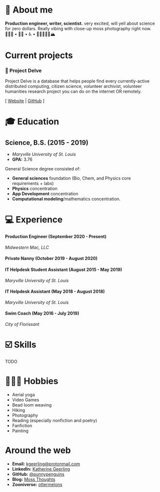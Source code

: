 # 💁 About me

**Production engineer, writer, scientist.** very excited, will yell about science for zero dollars. Really vibing with close-up moss photography right now.
👩🏻‍🔬 • 🏳️‍🌈 • ♿️ • 🥾✌🏻🤙🏻🏔

# Current projects
### 🧬 Project Delve

Project Delve is a database that helps people find every currently-active distributed computing, citizen science, volunteer archivist, volunteer humanities research project you can do on the internet OR remotely.

[ [Website](https://projectdelve.com/) | [GitHub](https://github.com/punnypenguins/projectdelve) ]

# 🎓 Education

## Science, B.S. (2015 - 2019)
* *Maryville University of St. Louis*
* **GPA:** 3.76

General Science degree consisted of:
* **General sciences** foundation (Bio, Chem, and Physics core requirements + labs)
* **Physics** concentration
* **App Development** concentration
* **Computational modeling**/mathematics concentration.

# 💻 Experience

#### Production Engineer (September 2020 - Present)
*Midwestern Mac, LLC*

#### Private Nanny (October 2019 - August 2020)

#### IT Helpdesk Student Assistant (August 2015 - May 2019)
*Maryville University of St. Louis*

#### IT Helpdesk Assistant (May 2018 - August 2018)
*Maryville University of St. Louis*

#### Swim Coach (May 2016 - July 2019)
*City of Florissant*

# ☑️ Skills

TODO

# 🤸🏻‍♀️ Hobbies
* Aerial yoga
* Video Games
* Bead loom weaving
* Hiking
* Photography
* Reading (especially nonfiction and poetry)
* Fanfiction
* Painting

# Around the web
* **Email:** kgeerling@protonmail.com
* **LinkedIn:** [Katherine Geerling](https://www.linkedin.com/in/katherine-geerling-774929111/)
* **GitHub:** [@punnypenguins](https://github.com/punnypenguins)
* **Blog:** [Moss Thoughts](https://somemossthoughts.wordpress.com)
* **Zooniverse:** [ottermelons](https://www.zooniverse.org/users/ottermelons)
